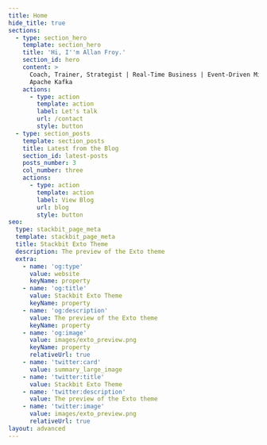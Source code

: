 ```yaml
---
title: Home
hide_title: true
sections:
  - type: section_hero
    template: section_hero
    title: 'Hi, I''m Allan Froy.'
    section_id: hero
    content: >
      Coach, Trainer, Strategist | Real-Time Business | Event-Driven Mindset |
      Apache Kafka
    actions:
      - type: action
        template: action
        label: Let's talk
        url: /contact
        style: button
  - type: section_posts
    template: section_posts
    title: Latest from the Blog
    section_id: latest-posts
    posts_number: 3
    col_number: three
    actions:
      - type: action
        template: action
        label: View Blog
        url: blog
        style: button
seo:
  type: stackbit_page_meta
  template: stackbit_page_meta
  title: Stackbit Exto Theme
  description: The preview of the Exto theme
  extra:
    - name: 'og:type'
      value: website
      keyName: property
    - name: 'og:title'
      value: Stackbit Exto Theme
      keyName: property
    - name: 'og:description'
      value: The preview of the Exto theme
      keyName: property
    - name: 'og:image'
      value: images/exto_preview.png
      keyName: property
      relativeUrl: true
    - name: 'twitter:card'
      value: summary_large_image
    - name: 'twitter:title'
      value: Stackbit Exto Theme
    - name: 'twitter:description'
      value: The preview of the Exto theme
    - name: 'twitter:image'
      value: images/exto_preview.png
      relativeUrl: true
layout: advanced
---
```


